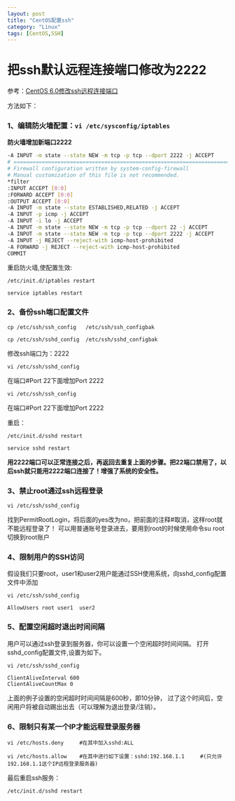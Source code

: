 ```yaml
---
layout: post
title: "CentOS配置ssh"
category: "Linux"
tags: [CentOS,SSH]
---
```


# 把ssh默认远程连接端口修改为2222

参考：[CentOS 6.0修改ssh远程连接端口](http://www.osyunwei.com/archives/672.html)

<!-- more -->
方法如下：

### 1、编辑防火墙配置：`vi /etc/sysconfig/iptables`

**防火墙增加新端口2222**

```bash
-A INPUT -m state --state NEW -m tcp -p tcp --dport 2222 -j ACCEPT
# ======================================================================
# Firewall configuration written by system-config-firewall
# Manual customization of this file is not recommended.
*filter
:INPUT ACCEPT [0:0]
:FORWARD ACCEPT [0:0]
:OUTPUT ACCEPT [0:0]
-A INPUT -m state --state ESTABLISHED,RELATED -j ACCEPT
-A INPUT -p icmp -j ACCEPT
-A INPUT -i lo -j ACCEPT
-A INPUT -m state --state NEW -m tcp -p tcp --dport 22 -j ACCEPT
-A INPUT -m state --state NEW -m tcp -p tcp --dport 2222 -j ACCEPT
-A INPUT -j REJECT --reject-with icmp-host-prohibited
-A FORWARD -j REJECT --reject-with icmp-host-prohibited
COMMIT
```

重启防火墙,使配置生效:

	/etc/init.d/iptables restart

	service iptables restart

### 2、备份ssh端口配置文件

	cp /etc/ssh/ssh_config   /etc/ssh/ssh_configbak

	cp /etc/ssh/sshd_config  /etc/ssh/sshd_configbak

修改ssh端口为：2222

	vi /etc/ssh/sshd_config

在端口#Port 22下面增加Port 2222

	vi /etc/ssh/ssh_config

在端口#Port 22下面增加Port 2222

重启：

	/etc/init.d/sshd restart

	service sshd restart

**用2222端口可以正常连接之后，再返回去重复上面的步骤。把22端口禁用了，以后ssh就只能用2222端口连接了！增强了系统的安全性。**

### 3、禁止root通过ssh远程登录

	vi /etc/ssh/sshd_config

找到PermitRootLogin，将后面的yes改为no，把前面的注释#取消，这样root就不能远程登录了！
可以用普通账号登录进去，要用到root的时候使用命令su root 切换到root账户

### 4、限制用户的SSH访问

假设我们只要root，user1和user2用户能通过SSH使用系统，向sshd_config配置文件中添加

	vi /etc/ssh/sshd_config

	AllowUsers root user1  user2


### 5、配置空闲超时退出时间间隔

用户可以通过ssh登录到服务器，你可以设置一个空闲超时时间间隔。
打开sshd_config配置文件,设置为如下。

	vi /etc/ssh/sshd_config

	ClientAliveInterval 600
	ClientAliveCountMax 0

上面的例子设置的空闲超时时间间隔是600秒，即10分钟，
过了这个时间后，空闲用户将被自动踢出出去（可以理解为退出登录/注销）。

### 6、限制只有某一个IP才能远程登录服务器

	vi /etc/hosts.deny     #在其中加入sshd:ALL

	vi /etc/hosts.allow    #在其中进行如下设置：sshd:192.168.1.1     #(只允许192.168.1.1这个IP远程登录服务器)

最后重启ssh服务：

	/etc/init.d/sshd restart
